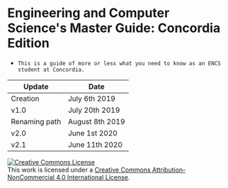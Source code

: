 # Engineering and Computer Science's Master Guide: Concordia Edition

- `This is a guide of more or less what you need to know as an ENCS student at Concordia.`

| Update | Date |
| ------| --------------- |
| Creation | July 6th 2019|
| v1.0 | July 20th 2019|
| Renaming path | August 8th 2019|
| v2.0 | June 1st 2020 |
| v2.1 | June 11th 2020 |


<a rel="license" href="http://creativecommons.org/licenses/by-nc/4.0/"><img alt="Creative Commons License" style="border-width:0" src="https://i.creativecommons.org/l/by-nc/4.0/88x31.png" /></a><br />This work is licensed under a <a rel="license" href="http://creativecommons.org/licenses/by-nc/4.0/">Creative Commons Attribution-NonCommercial 4.0 International License</a>.
